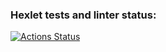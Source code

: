 ### Hexlet tests and linter status:
[![Actions Status](https://github.com/TonyAbdullaev/frontend-project-lvl1/workflows/hexlet-check/badge.svg)](https://github.com/TonyAbdullaev/frontend-project-lvl1/actions)